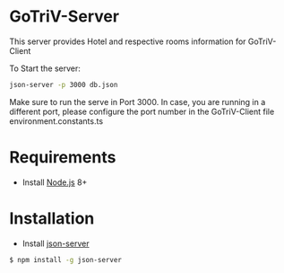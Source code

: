 # GoTriV-Server
This server provides Hotel and respective rooms information for GoTriV-Client

To Start the server: 
```sh
json-server -p 3000 db.json
```

Make sure to run the serve in Port 3000. In case, you are running in a different port, please configure the port number in  the GoTriV-Client file environment.constants.ts

# Requirements
 - Install [Node.js](https://nodejs.org/) 8+

# Installation
 - Install [json-server](https://www.npmjs.com/package/json-server)
 ```sh
 $ npm install -g json-server
 ```